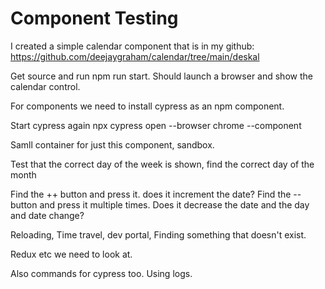 # Component Testing

I created a simple calendar component that is in my github: https://github.com/deejaygraham/calendar/tree/main/deskal

Get source and run npm run start. Should launch a browser and show the calendar control.

For components we need to install cypress as an npm component.

Start cypress again npx cypress open --browser chrome --component

Samll container for just this component, sandbox.

Test that the correct day of the week is shown, find the correct day of the month

Find the ++ button and press it. does it increment the date?
Find the -- button and press it multiple times. Does it decrease the date and the day and date change?

Reloading, Time travel, dev portal,
Finding something that doesn't exist.

Redux etc we need to look at. 

Also commands for cypress too. Using logs.
